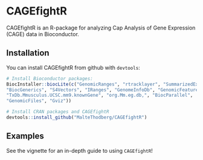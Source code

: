 # CAGEfightR

CAGEfightR is an R-package for analyzing Cap Analysis of Gene Expression (CAGE) data in Bioconductor. 

## Installation

You can install CAGEfightR from github with `devtools`:

``` r
# Install Bioconductor packages:
BiocInstaller::biocLite(c("GenomicRanges", "rtracklayer", "SummarizedExperiment", 
"BiocGenerics", "S4Vectors", "IRanges", "GenomeInfoDb", "GenomicFeatures", 
"TxDb.Mmusculus.UCSC.mm9.knownGene", "org.Mm.eg.db,", "BiocParallel", 
"GenomicFiles", "Gviz"))

# Install CRAN packages and CAGEfightR
devtools::install_github("MalteThodberg/CAGEfightR")
```

## Examples

See the vignette for an in-depth guide to using `CAGEfightR`!
